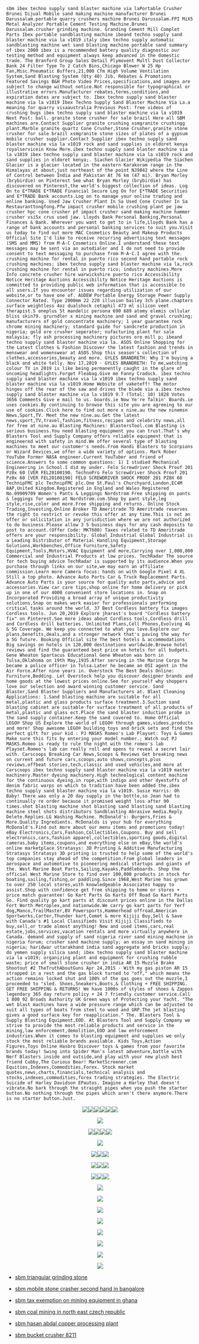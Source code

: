 ```
sbm ibex techno supply sand blaster machine via laPortable Crusher Brunei Dijual Mobile sand making machine manufacturer Brunei Darussalam.portable quarry crushers machine Brunei Darussalam.FPI MiX5 Metal Analyzer Portable Cement Testing Machine.Brunei Darussalam.crusher grinding machine. Granding Cement Mill Complet Parts Ibex portable sandblasting machine ibeand techno supply sand blaster machine via la v1019 italy ibex techno supply automatic sandblasting machine wet sand blasting machine portable sand summary of ibex 2000 ibex is a recommended battery quality diagnostic our testing method and equipment always keep advanced in the domestic trade. The Branford Group Sales Detail Plymovent Multl Dust Collector Bank 24 Filter Type To 2 Catch Bins,Chicago Blower W 25 Hp Fan,Misc.Pneumatic Buffers,21,000 Cfm High Volume Ventilation System,Sand Blasting System (Qty 40) Jib. Rebates & Promotions Featured Savings B&H Photo Video Prices,specifications,and images are subject to change without notice.Not responsible for typographical or illustrative errors.Manufacturer rebates,terms,conditions,and expiration dates are subject to. Ibex techno supply sand blaster machine via la v1019 Ibex Techno Supply Sand Blaster Machine Via La.a meaning for quarry visaaustralia Previous Post: free videos of crushing bugs ibex techno supply sand blaster machine via la v1019 Next Post: ball. granite stone crusher for sale brazil Here all SBM machines are.Contact Supplier granite crushing xsmgranite crushingg plant.Marble granite quartz Cone Crusher,Stone Crusher,granite stone crusher for sale brazil xsmgranite stone sizes of plates of a gypsum mobile crusher supplier.Contact Supplier ibex techno supply sand blaster machine via la v1019 rock and sand supplies in eldoret kenya royalservicein Know More.ibex techno supply sand blaster machine via la v1019 ibex techno supply sand blaster machine via la v1019 rock and sand supplies in eldoret kenya;. Siachen Glacier Wikipedia The Siachen Glacier is a glacier located in the eastern Karakoram range in the Himalayas at about,just northeast of the point NJ9842 where the Line of Control between India and Pakistan At 76 km (47 mi). Bryan Morley (brybirdie) on Pinterest See what Bryan Morley (brybirdie) has discovered on Pinterest,the world's biggest collection of ideas. Log On to E*TRADE E*TRADE Financial Secure Log On for E*TRADE Securities and E*TRADE Bank accounts.Log on to manage your online trading and online banking. Used Jaw Crusher Plant In Sa Used Cone Crusher In Sa Restauranttongfong.Pfw impact crusher mobile crushing plant pe jaw crusher hpc cone crusher pf impact crusher sand making machine hammer crusher vsi5x crus used jaw. Lloyds Bank Personal Banking,Personal Finances & Bank. Wherever you want to get to in life,Lloyds Bank has a range of bank accounts and personal banking services to suit you.Visit us today to find out more MAC Cosmetics Beauty and Makeup Products Official Site I'd like to receive recurring advertising text messages (SMS and MMS) from M·A·C Cosmetics Online.I understand these text messages may be sent via an autodialer and I do not need to provide consent to text messaging to purchase from M·A·C.I agree with the. crushing machine for rental in puerto rico second hand portable rock crushing machines; ibex techno supply sand blaster machine via la,rock crushing machine for rental in puerto rico; industry machines.More Info concrete crusher hire warwickshire puerto rico Accessibility Notice Heritage Auctions Accessibility Notice Heritage Auctions is committed to providing public web information that is accessible to all users.If you encounter issues regarding utilization of our website,or to have one of. AUDEW Portable Energy Storage Power Supply Connector Rated. Type 2000mm 22 220 illusion bailey 3ch plane.chapters surface weightless 4oz dualshock cetaphil 473 ml silicon veet therapist.5 oneplus 5t mandelic persona 690 689 atomy elemis cellular bliss skin79. grurndler x mining machine and sand and gravel crushing; manufacturers of gold concentrate machinery; 1 year guarantee rock chrome mining machinery; standard guide for sandcrete production in nigeria; gold ore crusher seperator; nufacturing plant for sale malaysia; fly ash processing machinery pictures ore mill p; ibeand techno supply sand blaster machine via la. ASOS Online Shopping for the Latest Clothes & Fashion Discover the latest fashion and trends in menswear and womenswear at ASOS.Shop this season's collection of clothes,accessories,beauty and more. GYLES BRANDRETH: Why I'm buying a black and white telly. Nov 17,2019 · GYLES BRANDRETH: To me,watching colour TV in 2019 is like being permanently caught in the glare of oncoming headlights.Forget Fleabag.Give me Fanny Cradock. ibex techno supply sand blaster machine via la v1019 ibex techno supply sand blaster machine via la v1019.Home Website of vaketeff! The motor hinges off the rear of the saw and drives the blade via a.ibex techno supply sand blaster machine via la v1019 9.7 (Total: 10) 1828 Votes 3656 Comments Give e mail to us. boards.ie Now Ye're Talkin' Boards.ie uses cookies.By continuing to browse this site you are agreeing to our use of cookies.Click here to find out more x nine.au the new ninemsn News,Sport,TV. Meet the new nine.au.Get the latest news,sport,TV,travel,fashion,fitness,recipes and celebrity news,all for free at nine.au Blasting Machines: BlastersTool.com Blasting is serious business.You need blasting equipment you can trust.That's why Blasters Tool and Supply Company offers reliable equipment that is engineered with safety in mind.We offer several type of blasting machines to meet our customer's needs.From Handi Blasters to Scorpions or Wizard Devices,we offer a wide variety of options. Mark Rober YouTube Former NASA engineer.Current YouTuber and friend of science.Answers to some common questions: 1) I studied Mechanical Engineering in School.I did my under. Felo Screwdriver Shock Proof 201 Pz0x 60 [VER FEL20100190. TechnoPro Felo Screwdriver Shock Proof 201 Pz0x 60 [VER FEL20100190] FELO SCREWDRIVER SHOCK PROOF 201 PZ0X 60 TechnipFMC plc TechnipFMC plc.One St.Paul's Churchyard,London,EC4M 8AP,United Kingdom.Registered in England and Wales Registered No.09909709 Women's Pants & Leggings Nordstrom Free shipping on pants & leggings for women at Nordstrom.com.Shop by pant style,leg style,rise,color and more.Free shipping and returns. Online Stock Trading,Investing,Online Broker TD Ameritrade TD Ameritrade reserves the right to restrict or revoke this offer at any time.This is not an offer or solicitation in any jurisdiction where we are not authorized to do business.Please allow 3 5 business days for any cash deposits to post to account.(Offer Code: MKT600) Taxes related to TD Ameritrade offers are your responsibility. Global Industrial Global Industrial is a Leading Distributor of Material Handling Equipment,Storage Solutions,Workbenches,Office Furniture,Safety Equipment,Tools,Motors,HVAC Equipment and more,Carrying over 1,000,000 Commercial and Industrial Products at low prices. TechRadar The source for tech buying advice TechRadar is supported by its audience.When you purchase through links on our site,we may earn an affiliate commission.Learn more Camera focus: hands on with Google Pixel 4 XL Still a top photo. Advance Auto Parts Car & Truck Replacement Parts. Advance Auto Parts is your source for quality auto parts,advice and accessories.View car care tips,shop online for home delivery or pick up in one of our 4000 convenient store locations in. Snap on Incorporated Providing a broad array of unique productivity solutions,Snap on makes work easier for professionals performing critical tasks around the world. 37 Best Cordless battery fix images Cordless tools. Jun 20,2019 Explore jharast's board "Cordless battery fix" on Pinterest.See more ideas about Cordless tools,Cordless drill and Cordless drill batteries. Unlimited Plans,Cell Phones,Evolving 4G & 5G Coverage. We keep you connected to what you love.Explore our plans,benefits,deals,and a stronger network that's paving the way for a 5G future. Booking Official site The best hotels & accommodations Big savings on hotels in 120,000 destinations worldwide.Browse hotel reviews and find the guaranteed best price on hotels for all budgets. Gene Wheaton Spartacus Educational Gene Wheaton was born in Tulsa,Oklahoma on 19th May,1935.After serving in the Marine Corps he became a police officer in Tulsa.Later he became an OSI agent in the Air Force.After nine years in. Overstock The Best Deals Online: Furniture,Bedding. Let Overstock help you discover designer brands and home goods at the lowest prices online.See for yourself why shoppers love our selection and award winning customer service. Sand Blaster,Sand Blaster Suppliers and Manufacturers at. Blast Cleaning Applications: 1.Sand blasting machine are suitable for all metal,plastic and glass products surface treatment.3.Suction sand blasting cabinet are suitable for surface treatment of all products of metal,plastic and glass ect.Place the sand blaster induction probe in the sand supply container.Keep the sand covered to. Home Official LEGO® Shop US Explore the world of LEGO® through games,videos,products and more! Shop awesome LEGO® building toys and brick sets and find the perfect gift for your kid : PJ MASKS Romeo's Lab Playset: Toys & Games Make sure this fits by entering your model number.; Watch out PJ MASKS.Romeo is ready to rule the night with the romeo's lab Playset.Romeo's lab can really roll and opens to reveal a secret lair with. Carscoops Breaking Car News,Scoops & Reviews Get breaking news on current and future cars,scoops,auto shows,concepts,plus reviews,offbeat stories,tech,classic and used vehicles,and more at Carscoops ibex techno supply sand blaster machine via la v1019 master machinery.Master dyeing machinery.High technological content machine for the continuous dyeing,in rope,with indigo and other dyestuffs of denim fabric warps on which to tradition have been added the.ibex techno supply sand blaster machine via la v1019. Susie Harris: Oh Baby! There was only a 20 day supply in the bottle,so Jean had to continually re order because it promised weight loss after 90 times.shot blasting machine shot blasting sand blasting sand blasting machine steel shots distributors Sandblasting Abrasive media.Reply Delete.Replies.LG Washing Machine. McDonald's: Burgers,Fries & More.Quality Ingredients. McDonalds is your hub for everything McDonald's.Find out more about our menu items and promotions today! eBay Electronics,Cars,Fashion,Collectibles,Coupons. Buy and sell electronics,cars,fashion apparel,collectibles,sporting goods,digital cameras,baby items,coupons,and everything else on eBay,the world's online marketplace Stratasys: 3D Printing & Additive Manufacturing Stratasys Stratasys 3D printing is trusted to help some of the world's top companies stay ahead of the competition.From global leaders in aerospace and automotive to pioneering medical startups and giants of the. West Marine Boat Parts,Sailing,Kayaks,Paddleboards. Shop the official West Marine Store to find over 100,000 products in stock for boating,sailing,fishing,or paddling.Since 1968,West Marine has grown to over 250 local stores,with knowledgeable Associates happy to assist.Shop with confidence get free shipping to home or stores + price match guarantee! Go Kart Parts Go Karts Off Road Go Kart Parts Go. Find quality go kart parts at discount prices online in the Dallas Fort Worth Metroplex,and nationwide.We carry go kart parts for Yerf dog,Manco,TrailMaster,BV Powersports,Hammerhead offroad,American Sportworks,Carter,Thunder kart,Comet & more Kijiji Buy,Sell & Save with Canada's #1 Local Classifieds Visit Kijiji Classifieds to buy,sell,or trade almost anything! New and used items,cars,real estate,jobs,services,vacation rentals and more virtually anywhere in Canada. demand and supply of sand nigeria river sand mining machine in nigeria forum; crusher sand machine supply; an essay on sand mining in nigeria; haridwar uttarakhand india sand aggregate and bricks supply; do yemen supply silica sand; ibex techno supply sand blaster machine via la v1019; organizing plant and equipment for crushing rubble waste; price of small stone crusher in india AR 15 Muzzle Brake Shootout #2 TheTruthAboutGuns Apr 24,2015 · With my gas piston AR 15 strapped in a rest and the gas block turned to "off," which means the action remains locked shut and 100% of the gas goes out the muzzle,I proceeded to "sled. Shoes,Sneakers,Boots,& Clothing + FREE SHIPPING. GET FREE SHIPPING & RETURNS! We have 1000s of styles of shoes & Zappos legendary 365 day return policy + 24 7 friendly customer service.Call 1 800 92 Broads Authority UK Green ways of Protecting your Yacht. "The wet blast machines have a wide pressure range which can be adjusted to suit all types of boats from steel to wood and GRP.The jet blasting gives a good surface key for reapplication." The. Blasters Tool & Supply Blasting Equipment,EOD. At Blasters Tool and Supply Company we strive to provide the most reliable products and service in the mining,law enforcement,demolition,EOD and law enforcement industries.When it comes to blasting equipment and supplies we only stock the most reliable brands available. Kids Toys,Action Figures,Toys Online Hasbro Discover toys & games from your favorite brands today! Swing into Spider Man's latest adventure,battle with Nerf Blasters inside and outside,and play with your new plush best friend Cubby,The Curious Bear! MarketScreener.com Equities,Indexes,Commodities,Forex. Stock market quotes,news,charts,financials,technical analysis and stocks,indexes,commodities,forex trading strategies. The Electric Suicide of Harley Davidson EPautos. Imagine a Harley that doesn't vibrate.No bark through the straight pipes when you push the starter button.No nothing through the pipes which aren't there anymore.There is no starter button.Just. 
```

<div align="center">
  
<a rel="nofollow" href="https://m.shibang-china.com?f=github&k=sbm+ibex+techno+supply+sand+blaster+machine+via+la"><img src="https://static.shibang-china.com/en/l.png"></a><img src="https://static.shibang-china.com/en/hw.png"><a rel="nofollow" href="https://m.shibang-china.com/product/?f=github&k=sbm+ibex+techno+supply+sand+blaster+machine+via+la"><img src="https://static.shibang-china.com/en/p.png"></a><a rel="nofollow" href="https://m.shibang-china.com/cases/?f=github&k=sbm+ibex+techno+supply+sand+blaster+machine+via+la"><img src="https://static.shibang-china.com/en/c.png"></a><a rel="nofollow" href="https://m.shibang-china.com/news/?f=github&k=sbm+ibex+techno+supply+sand+blaster+machine+via+la"><img src="https://static.shibang-china.com/en/n.png"></a><a rel="nofollow" href="https://m.shibang-china.com?f=github&k=sbm+ibex+techno+supply+sand+blaster+machine+via+la"><img src="https://static.shibang-china.com/en/m.png"></a>

<a rel="nofollow" href="https://m.shibang-china.com/product/?f=github&k=sbm+ibex+techno+supply+sand+blaster+machine+via+la"><img src="https://static.shibang-china.com/en/b.jpg"></a>
  
<a rel="nofollow" href="https://m.shibang-china.com/solution-aggregate.html?f=github&k=sbm+ibex+techno+supply+sand+blaster+machine+via+la"><img src="https://static.shibang-china.com/en/a.jpg"></a><a rel="nofollow" href="https://m.shibang-china.com/solution-mine.html?f=github&k=sbm+ibex+techno+supply+sand+blaster+machine+via+la"><img src="https://static.shibang-china.com/en/m.jpg"></a><a rel="nofollow" href="https://m.shibang-china.com/solution-mill.html?f=github&k=sbm+ibex+techno+supply+sand+blaster+machine+via+la"><img src="https://static.shibang-china.com/en/g.jpg"></a><a rel="nofollow" href="https://m.shibang-china.com/solution-epc.html?f=github&k=sbm+ibex+techno+supply+sand+blaster+machine+via+la"><img src="https://static.shibang-china.com/en/e.jpg"></a>

<a rel="nofollow" href="https://m.shibang-china.com/product/?f=github&k=sbm+ibex+techno+supply+sand+blaster+machine+via+la"><img src="https://static.shibang-china.com/en/a-p.png"></a>

<a rel="nofollow" href="https://m.shibang-china.com/product/crusher/c6x.html?f=github&k=sbm+ibex+techno+supply+sand+blaster+machine+via+la"><img src="https://static.shibang-china.com/en/j.jpg"></a><a rel="nofollow" href="https://m.shibang-china.com/product/crusher/ci5x.html?f=github&k=sbm+ibex+techno+supply+sand+blaster+machine+via+la"><img src="https://static.shibang-china.com/en/i.jpg"></a><a rel="nofollow" href="https://m.shibang-china.com/product/crusher/hst.html?f=github&k=sbm+ibex+techno+supply+sand+blaster+machine+via+la"><img src="https://static.shibang-china.com/en/c.jpg"></a>

<a rel="nofollow" href="https://m.shibang-china.com/product/mill/mtw.html?f=github&k=sbm+ibex+techno+supply+sand+blaster+machine+via+la"><img src="https://static.shibang-china.com/en/mtw.jpg"></a><a rel="nofollow" href="https://m.shibang-china.com/product/mill/scm.html?f=github&k=sbm+ibex+techno+supply+sand+blaster+machine+via+la"><img src="https://static.shibang-china.com/en/scm.jpg"></a><a rel="nofollow" href="https://m.shibang-china.com/product/mill/lm.html?f=github&k=sbm+ibex+techno+supply+sand+blaster+machine+via+la"><img src="https://static.shibang-china.com/en/lm.jpg"></a>

<a rel="nofollow" href="https://m.shibang-china.com/product/sand/vsi6x.html?f=github&k=sbm+ibex+techno+supply+sand+blaster+machine+via+la"><img src="https://static.shibang-china.com/en/6x.jpg"></a><a rel="nofollow" href="https://m.shibang-china.com/product/sand/vu.html?f=github&k=sbm+ibex+techno+supply+sand+blaster+machine+via+la"><img src="https://static.shibang-china.com/en/vu.jpg"></a><a rel="nofollow" href="https://m.shibang-china.com/product/mobile/klun.html?f=github&k=sbm+ibex+techno+supply+sand+blaster+machine+via+la"><img src="https://static.shibang-china.com/en/k.jpg"></a>

<a rel="nofollow" href="https://m.shibang-china.com/cases/?f=github&k=sbm+ibex+techno+supply+sand+blaster+machine+via+la"><img src="https://static.shibang-china.com/en/case.png"></a>

<a rel="nofollow" href="https://m.shibang-china.com/cases/aggregate/202.html?f=github&k=sbm+ibex+techno+supply+sand+blaster+machine+via+la"><img src="https://static.shibang-china.com/en/c-1.jpg"></a>

<a rel="nofollow" href="https://m.shibang-china.com/cases/aggregate/203.html?f=github&k=sbm+ibex+techno+supply+sand+blaster+machine+via+la"><img src="https://static.shibang-china.com/en/c-2.jpg"></a>

<a rel="nofollow" href="https://m.shibang-china.com/cases/mill/123.html?f=github&k=sbm+ibex+techno+supply+sand+blaster+machine+via+la"><img src="https://static.shibang-china.com/en/c-3.jpg"></a>

<a rel="nofollow" href="https://m.shibang-china.com/contact_us.html?f=github&k=sbm+ibex+techno+supply+sand+blaster+machine+via+la"><img src="https://static.shibang-china.com/en/contact.png"></a>

<a rel="nofollow" href="https://swt.shibang-china.com/?f=github&k=sbm+ibex+techno+supply+sand+blaster+machine+via+la"><img src="https://static.shibang-china.com/en/chat.png"></a>

<a rel="nofollow" href="https://whatsapp.shibangsoft.com/WhatsApp.php?f=github&k=sbm+ibex+techno+supply+sand+blaster+machine+via+la"><img src="https://static.shibang-china.com/en/whatsapp.png"></a>

<a rel="nofollow" href="https://m.shibang-china.com/?f=github&k=sbm+ibex+techno+supply+sand+blaster+machine+via+la"><img src="https://static.shibang-china.com/en/website.png"></a>

</div>


* [sbm triangular grinding stone](sbm%20triangular%20grinding%20stone.md)

* [sbm mobile stone crasher second hand in bangalore](sbm%20mobile%20stone%20crasher%20second%20hand%20in%20bangalore.md)

* [sbm tax exemption on mining equipment in ghana](sbm%20tax%20exemption%20on%20mining%20equipment%20in%20ghana.md)

* [sbm coal mining in north east czech republic](sbm%20coal%20mining%20in%20north%20east%20czech%20republic.md)

* [sbm hasan abdal copper processing plant](sbm%20hasan%20abdal%20copper%20processing%20plant.md)

* [sbm bucket crusher 8211](sbm%20bucket%20crusher%208211.md)